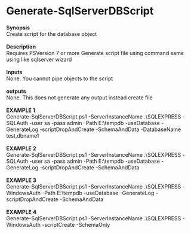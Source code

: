 # Generate-SqlServerDBScript

<b>Synopsis</b><br>
Create script for the database object<br><br>
 <b>Description</b><br>
Requires PSVersion 7 or more
Generate script file using command same using like sqlserver wizard<br><br>
<b>Inputs</b><br>
 None. You cannot pipe objects to the script<br><br>
<b>outputs</b><br>
None. This does not generate any output instead create file<br><br>
<b>EXAMPLE 1</b><br>
Generate-SqlServerDBScript.ps1 -ServerInstanceName .\SQLEXPRESS -SQLAuth -user sa -pass admin -Path E:\tempdb -useDatabase -GenerateLog -scriptDropAndCreate -SchemaAndData -DatabaseName test,dbname1<br><br>
<b>EXAMPLE 2</b><br>
Generate-SqlServerDBScript.ps1 -ServerInstanceName .\SQLEXPRESS -SQLAuth -user sa -pass admin -Path E:\tempdb -useDatabase -GenerateLog -scriptDropAndCreate -SchemaAndData <br><br>
<b>EXAMPLE 3</b><br>
Generate-SqlServerDBScript.ps1 -ServerInstanceName .\SQLEXPRESS -WindowsAuth -Path E:\tempdb -useDatabase -GenerateLog -scriptDropAndCreate -SchemaAndData <br><br>
<b>EXAMPLE 4</b><br>
Generate-SqlServerDBScript.ps1 -ServerInstanceName .\SQLEXPRESS -WindowsAuth -scriptCreate -SchemaOnly <br><br>

